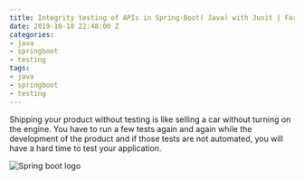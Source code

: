 ```yaml
---
title: Integrity testing of APIs in Spring-Boot( Java) with Junit | For Beginners
date: 2019-10-18 22:48:00 Z
categories:
- java
- springboot
- testing
tags:
- java
- springboot
- testing
---
```


Shipping your product without testing is like selling a car without turning on the engine. You have to run a few tests again and again while the development of the product and if those tests are not automated, you will have a hard time to test your application.

![Spring boot logo](https://imgur.com/BEIqT5f "Spring boot logo")